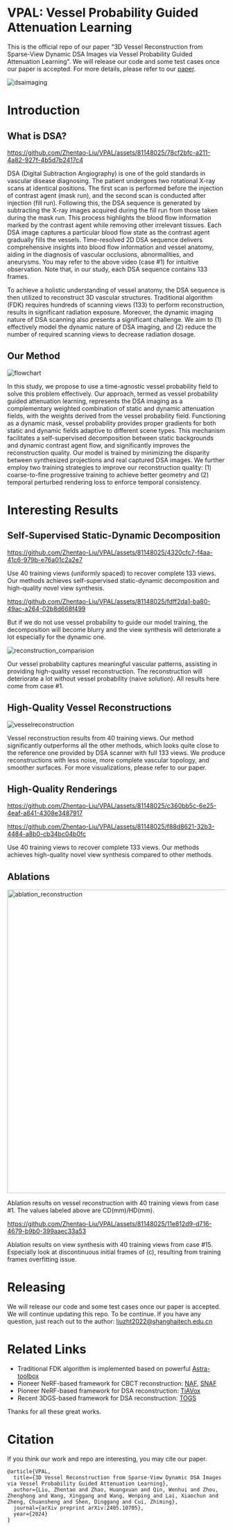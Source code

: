 # VPAL: Vessel Probability Guided Attenuation Learning
This is the official repo of our paper "3D Vessel Reconstruction from Sparse-View Dynamic DSA Images via Vessel Probability Guided Attenuation Learning". We will release our code and some test cases once our paper is accepted. For more details, please refer to our [paper](https://arxiv.org/abs/2405.10705).

![dsaimaging](https://github.com/Zhentao-Liu/VPAL/assets/81148025/cac8df9b-f0b8-45e8-805b-3dd760c0ec3f)


# Introduction
## What is DSA?

https://github.com/Zhentao-Liu/VPAL/assets/81148025/78cf2bfc-a211-4a82-927f-4b5d7b2417c4

DSA (Digital Subtraction Angiography) is one of the gold standards in vascular disease diagnosing. The patient undergoes two rotational X-ray scans at identical positions. The first scan is performed before the injection of contrast agent (mask run), and the second scan is conducted after injection (fill run). Following this, the DSA sequence is generated by subtracting the X-ray images acquired during the fill run from those taken during the mask run. This process highlights the blood flow information marked by the contrast agent while removing other irrelevant tissues. Each DSA image captures a particular blood flow state as the contrast agent gradually fills the vessels. Time-resolved 2D DSA sequence delivers comprehensive insights into blood flow information and vessel anatomy, aiding in the diagnosis of vascular occlusions, abnormalities, and aneurysms. You may refer to the above video (case #1) for intuitive observation. Note that, in our study, each DSA sequence contains 133 frames.

To achieve a holistic understanding of vessel anatomy, the DSA sequence is then utilized to reconstruct 3D vascular structures. Traditional algorithm (FDK) requires hundreds of scanning views (133) to perform reconstruction, results in significant radiation exposure. Moreover, the dynamic imaging nature of DSA scanning also presents a significant challenge. We aim to (1) effectively model the dynamic nature of DSA imaging, and (2) reduce the number of required scanning views to decrease radiation dosage.

## Our Method
![flowchart](https://github.com/Zhentao-Liu/VPAL/assets/81148025/0eab7e4a-fc69-4f5f-8969-7c603f9e4671)

In this study, we propose to use a time-agnostic vessel probability field to solve this problem effectively. Our approach, termed as vessel probability guided attenuation learning, represents the DSA imaging as a complementary weighted combination of static and dynamic attenuation fields, with the weights derived from the vessel probability field. Functioning as a dynamic mask, vessel probability provides proper gradients for both static and dynamic fields adaptive to different scene types. This mechanism facilitates a self-supervised decomposition between static backgrounds and dynamic contrast agent flow, and significantly improves the reconstruction quality. Our model is trained by minimizing the disparity between synthesized projections and real captured DSA images. We further employ two training strategies to improve our reconstruction quality: (1) coarse-to-fine progressive training to achieve better geometry and (2) temporal perturbed rendering loss to enforce temporal consistency.

# Interesting Results
## Self-Supervised Static-Dynamic Decomposition

https://github.com/Zhentao-Liu/VPAL/assets/81148025/4320cfc7-f4aa-41c6-979b-e76a01c2a2e7

Use 40 training views (uniformly spaced) to recover complete 133 views. Our methods achieves self-supervised static-dynamic decomposition and high-quality novel view synthesis.

https://github.com/Zhentao-Liu/VPAL/assets/81148025/fdff2da1-ba80-49ac-a264-02b8d668f499

But if we do not use vessel probability to guide our model training, the decomposition will become blurry and the view synthesis will deteriorate a lot especially for the dynamic one.


![reconstruction_comparision](https://github.com/Zhentao-Liu/VPAL/assets/81148025/60092920-6833-4c46-98b6-1462f2c49a65)

Our vessel probability captures meaningful vascular patterns, assisting in providing high-quality vessel reconstruction. The reconstruction will deteriorate a lot without vessel probability (naive solution). All results here come from case #1.

## High-Quality Vessel Reconstructions

![vesselreconstruction](https://github.com/Zhentao-Liu/VPAL/assets/81148025/237cb88e-0d39-45b6-8028-0c0c36f31518)

Vessel reconstruction results from 40 training views. Our method significantly outperforms all the other methods, which looks quite close to the reference one provided by DSA scanner with full 133 views. We produce reconstructions with less noise, more complete vascular topology, and smoother surfaces. For more visualizations, please refer to our paper. 

## High-Quality Renderings

https://github.com/Zhentao-Liu/VPAL/assets/81148025/c360bb5c-6e25-4eaf-a841-4308e3487917


https://github.com/Zhentao-Liu/VPAL/assets/81148025/f88d8621-32b3-4484-a8b0-cb34bc04b0fc


Use 40 training views to recover complete 133 views. Our methods achieves high-quality novel view synthesis compared to other methods.

## Ablations

<img src="https://github.com/Zhentao-Liu/VPAL/assets/81148025/2eef8366-be2a-4f06-a01f-3834d50b8eea" alt="ablation_reconstruction" width="700"/>

Ablation results on vessel reconstruction with 40 training views from case #1. The values labeled above are CD(mm)/HD(mm).

https://github.com/Zhentao-Liu/VPAL/assets/81148025/11e812d9-d716-4679-b9b0-399aaec33a53

Ablation results on view synthesis with 40 training views from case #15. Especially look at discontinuous initial frames of (c), resulting from training frames overfitting issue.

# Releasing
We will release our code and some test cases once our paper is accepted. We will continue updating this repo. To be continue. If you have any question, just reach out to the author: liuzht2022@shanghaitech.edu.cn

# Related Links
- Traditional FDK algorithm is implemented based on powerful [Astra-toolbox](https://github.com/astra-toolbox/astra-toolbox)
- Pioneer NeRF-based framework for CBCT reconstruction: [NAF](https://github.com/Ruyi-Zha/naf_cbct), [SNAF](https://arxiv.org/abs/2211.17048)
- Pioneer NeRF-based framework for DSA reconstruction: [TiAVox](https://arxiv.org/abs/2309.02318)
- Recent 3DGS-based framework for DSA reconstruction: [TOGS](https://arxiv.org/abs/2403.19586)
  
Thanks for all these great works.

# Citation
If you think our work and repo are interesting, you may cite our paper.

    @article{VPAL,
      title={3D Vessel Reconstruction from Sparse-View Dynamic DSA Images via Vessel Probability Guided Attenuation Learning},
      author={Liu, Zhentao and Zhao, Huangxuan and Qin, Wenhui and Zhou, Zhenghong and Wang, Xinggang and Wang, Wenping and Lai, Xiaochun and Zheng, Chuansheng and Shen, Dinggang and Cui, Zhiming},
      journal={arXiv preprint arXiv:2405.10705},
      year={2024}
    }
